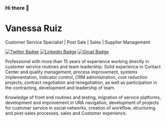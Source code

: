 ### Hi there 👋

# Vanessa Ruiz 

Customer Service Specialist | Post Sale | Sales | Supplier Management

[![Twitter Badge](https://img.shields.io/badge/-@Vanessa22607274-6633cc?style=flat-square&labelColor=6633cc&logo=twitter&logoColor=white&link=https://twitter.com/Vanessa22607274)](https://twitter.com/Vanessa22607274) 
[![Linkedin Badge](https://img.shields.io/badge/-Vanessa%20Ruiz-6633cc?style=flat-square&logo=Linkedin&logoColor=white&link=https://www.linkedin.com/in/vanessa-ruiz108/)](https://www.linkedin.com/in/vanessa-ruiz108/) 
[![Gmail Badge](https://img.shields.io/badge/-vanaruiz108@gmail.com-6633cc?style=flat-square&logo=Gmail&logoColor=white&link=mailto:vanaruiz108f@gmail.com)](mailto:vanaruiz108@gmail.com)

Professional with more than 15 years of experience working directly in customer service routines and team leadership. Solid experience in Contact Center and quality management, process improvement, systems implementation, indicator control, CRM administration, cost reduction projects, contract negotiation and renegotiation, as well as participation in the contracting, development and leadership of team.

Knowledge of front end routines and testing, migration of service platforms, development and improvement in URA navigation, development of projects for customer service in social networks, creation of workflow, structuring and post-sales processes, sales and Customer experience.
